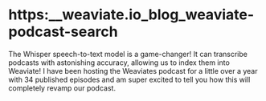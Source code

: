# https:\_\_weaviate.io_blog_weaviate-podcast-search

The Whisper speech-to-text model is a game-changer! It can transcribe podcasts with astonishing accuracy, allowing us to index them into Weaviate! I have been hosting the Weaviates podcast for a little over a year with 34 published episodes and am super excited to tell you how this will completely revamp our podcast.
